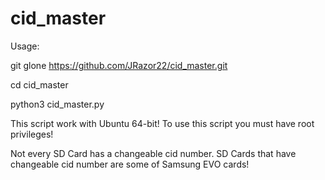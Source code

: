 # cid_master

Usage:

git glone https://github.com/JRazor22/cid_master.git

cd cid_master

python3 cid_master.py
  
This script work with Ubuntu 64-bit! To use this script you must have root privileges!

Not every SD Card has a changeable cid number. SD Cards that have changeable cid number are some of Samsung EVO cards!
